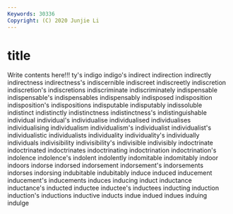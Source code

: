 ```yaml
---
Keywords: 30336
Copyright: (C) 2020 Junjie Li
---
```


# title

Write contents here!!!
ty's 
indigo 
indigo's
indirect 
indirection 
indirectly 
indirectness 
indirectness's 
indiscernible 
indiscreet 
indiscreetly 
indiscretion 
indiscretion's
indiscretions 
indiscriminate 
indiscriminately 
indispensable 
indispensable's 
indispensables 
indispensably 
indisposed 
indisposition 
indisposition's
indispositions 
indisputable 
indisputably 
indissoluble 
indistinct 
indistinctly 
indistinctness 
indistinctness's 
indistinguishable 
individual
individual's 
individualise 
individualised 
individualises 
individualising 
individualism 
individualism's 
individualist 
individualist's 
individualistic
individualists 
individuality 
individuality's 
individually 
individuals 
indivisibility 
indivisibility's 
indivisible 
indivisibly 
indoctrinate
indoctrinated 
indoctrinates 
indoctrinating 
indoctrination 
indoctrination's 
indolence 
indolence's 
indolent 
indolently 
indomitable
indomitably 
indoor 
indoors 
indorse 
indorsed 
indorsement 
indorsement's 
indorsements 
indorses 
indorsing
indubitable 
indubitably 
induce 
induced 
inducement 
inducement's 
inducements 
induces 
inducing 
induct
inductance 
inductance's 
inducted 
inductee 
inductee's 
inductees 
inducting 
induction 
induction's 
inductions
inductive 
inducts 
indue 
indued 
indues 
induing 
indulge 
